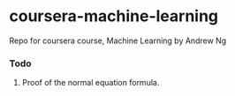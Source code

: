 # coursera-machine-learning
Repo for coursera course, Machine Learning by Andrew Ng

### Todo
1. Proof of the normal equation formula.
